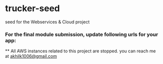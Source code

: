 # trucker-seed
seed for the Webservices & Cloud project

### For the final module submission, update following urls for your app:
** All AWS instances related to this project are stopped. you can reach me at akhilk1006@gmail.com
